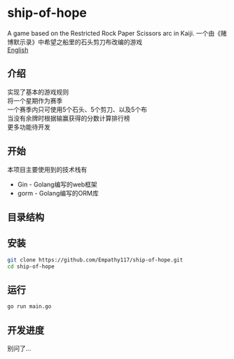 # ship-of-hope
A game based on the Restricted Rock Paper Scissors arc in Kaiji.
一个由《赌博默示录》中希望之船里的石头剪刀布改编的游戏  
[English](./README_en.md)

## 介绍
实现了基本的游戏规则  
将一个星期作为赛季  
一个赛季内只可使用5个石头、5个剪刀、以及5个布  
当没有余牌时根据输赢获得的分数计算排行榜  
更多功能待开发  

## 开始
本项目主要使用到的技术栈有

- Gin - Golang编写的web框架  
- gorm - Golang编写的ORM库  

## 目录结构

## 安装

```bash
git clone https://github.com/Empathy117/ship-of-hope.git
cd ship-of-hope
```

## 运行

```bash
go run main.go
```

## 开发进度
别问了...